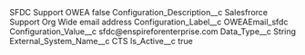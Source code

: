 <?xml version="1.0" encoding="UTF-8"?>
<CustomMetadata xmlns="http://soap.sforce.com/2006/04/metadata" xmlns:xsi="http://www.w3.org/2001/XMLSchema-instance" xmlns:xsd="http://www.w3.org/2001/XMLSchema">
    <label>SFDC Support OWEA</label>
    <protected>false</protected>
    <values>
        <field>Configuration_Description__c</field>
        <value xsi:type="xsd:string">Salesfrorce Support Org Wide email address</value>
    </values>
    <values>
        <field>Configuration_Label__c</field>
        <value xsi:type="xsd:string">OWEAEmail_sfdc</value>
    </values>
    <values>
        <field>Configuration_Value__c</field>
        <value xsi:type="xsd:string">sfdc@enspireforenterprise.com</value>
    </values>
    <values>
        <field>Data_Type__c</field>
        <value xsi:type="xsd:string">String</value>
    </values>
    <values>
        <field>External_System_Name__c</field>
        <value xsi:type="xsd:string">CTS</value>
    </values>
    <values>
        <field>Is_Active__c</field>
        <value xsi:type="xsd:boolean">true</value>
    </values>
</CustomMetadata>
